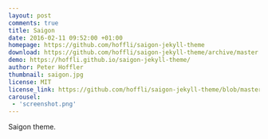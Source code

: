 ```yaml
---
layout: post
comments: true
title: Saigon
date: 2016-02-11 09:52:00 +01:00
homepage: https://github.com/hoffli/saigon-jekyll-theme
download: https://github.com/hoffli/saigon-jekyll-theme/archive/master.zip
demo: https://hoffli.github.io/saigon-jekyll-theme/
author: Peter Hoffler
thumbnail: saigon.jpg
license: MIT
license_link: https://github.com/hoffli/saigon-jekyll-theme/blob/master/LICENSE
carousel:
 - 'screenshot.png'
---
```


Saigon theme.
